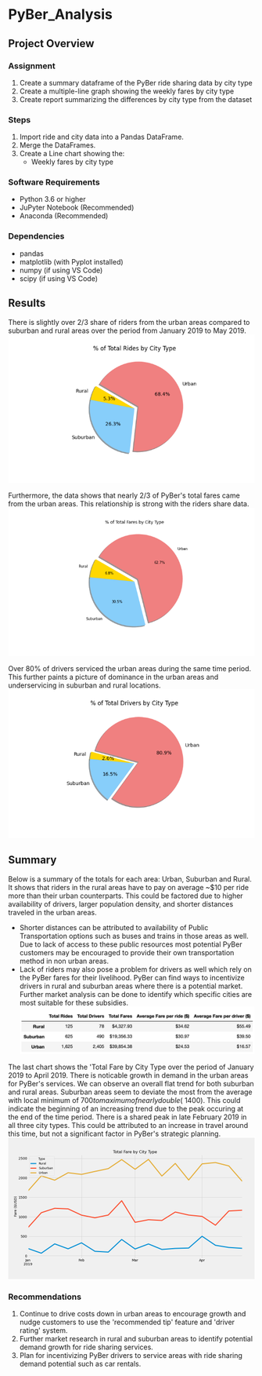# PyBer_Analysis

## Project Overview

### Assignment
1. Create a summary dataframe of the PyBer ride sharing data by city type
2. Create a multiple-line graph showing the weekly fares by city type
3. Create report summarizing the differences by city type from the dataset

### Steps

1. Import ride and city data into a Pandas DataFrame.
2. Merge the DataFrames.
3. Create a Line chart showing the:
    - Weekly fares by city type
    
### Software Requirements
- Python 3.6 or higher
- JuPyter Notebook (Recommended)
- Anaconda (Recommended)

### Dependencies
- pandas
- matplotlib (with Pyplot installed)
- numpy (if using VS Code)
- scipy (if using VS Code)

## Results 
There is slightly over 2/3 share of riders from the urban areas compared to suburban and rural areas over the period from January 2019 to May 2019.  
![Total Riders by Area](https://github.com/srfassihi/PyBer_Analysis/blob/d38391777d4b1003a0bf864a01a6e1404c893045/analysis/Fig6.png)

Furthermore, the data shows that nearly 2/3 of PyBer's total fares came from the urban areas. This relationship is strong with the riders share data.
![Total Fares by Area](https://github.com/srfassihi/PyBer_Analysis/blob/d38391777d4b1003a0bf864a01a6e1404c893045/analysis/Fig5.png)

Over 80% of drivers serviced the urban areas during the same time period. This further paints a picture of dominance in the urban areas and underservicing in suburban and rural locations.
![Total Drivers by Area](https://github.com/srfassihi/PyBer_Analysis/blob/d38391777d4b1003a0bf864a01a6e1404c893045/analysis/Fig7.png)

## Summary
Below is a summary of the totals for each area: Urban, Suburban and Rural. It shows that riders in the rural areas have to pay on average ~$10 per ride more than their urban counterparts. This could be factored due to higher availability of drivers, larger population density, and shorter distances traveled in the urban areas. 
- Shorter distances can be attributed to availability of Public Transportation options such as buses and trains in those areas as well. Due to lack of access to these public resources most potential PyBer customers may be encouraged to provide their own transportation method in non urban areas. 
- Lack of riders may also pose a problem for drivers as well which rely on the PyBer fares for their livelihood. PyBer can find ways to incentivize drivers in rural and suburban areas where there is a potential market. Further market analysis can be done to identify which specific cities are most suitable for these subsidies.
![Summary DataFrame](https://github.com/srfassihi/PyBer_Analysis/blob/e994fc5b32c6c37cd3e7795f854b919a36e0a73d/analysis/Summary%20df.png)

The last chart shows the 'Total Fare by City Type over the period of January 2019 to April 2019. There is noticable growth in demand in the urban areas for PyBer's services. We can observe an overall flat trend for both suburban and rural areas. Suburban areas seem to deviate the most from the average with local minimum of $700 to maximum of nearly double (~$1400). This could indicate the beginning of an increasing trend due to the peak occuring at the end of the time period. There is a shared peak in late February 2019 in all three city types. This could be attributed to an increase in travel around this time, but not a significant factor in PyBer's strategic planning.
![Total Fare by City Type](https://github.com/srfassihi/PyBer_Analysis/blob/1563415459f637fce750e4ecb8777f4687103d04/analysis/PyBer_fare_summary.png)

### Recommendations
1. Continue to drive costs down in urban areas to encourage growth and nudge customers to use the 'recommended tip' feature and 'driver rating' system.
2. Further market research in rural and suburban areas to identify potential demand growth for ride sharing services.
3. Plan for incentivizing PyBer drivers to service areas with ride sharing demand potential such as car rentals.
